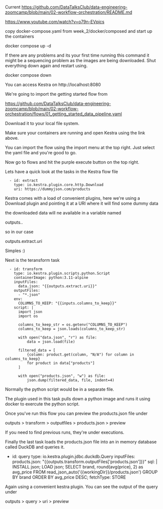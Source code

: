 Current
https://github.com/DataTalksClub/data-engineering-zoomcamp/blob/main/02-workflow-orchestration/README.md

https://www.youtube.com/watch?v=o79n-EVpics


copy docker-compose.yaml from week_2/docker/composed 
and start up the containers

docker compose up -d

If there are any problems and its your first time running this command it might be a sequencing problem as the images are being downloaded. Shut everything down again and restart using.

docker compose down


You can access Kestra on http://localhost:8080

We're going to import the getting started flow from 

https://github.com/DataTalksClub/data-engineering-zoomcamp/blob/main/02-workflow-orchestration/flows/01_getting_started_data_pipeline.yaml

Download it to your local file system.

Make sure your containers are running and open Kestra using the link above. 

You can import the flow using the import menu at the top right. Just select the yaml file and you're good to go. 

Now go to flows and hit the purple execute button on the top right.

Lets have a quick look at the tasks in the Kestra flow file

```
  - id: extract
    type: io.kestra.plugin.core.http.Download
    uri: https://dummyjson.com/products
```

Kestra comes with a load of convenient plugins, here we're using a Download plugin and pointing it at a URI where it will find some dummy data

the downloaded data will ne available in a variable named

outputs.<task>.<command>

so in our case

outputs.extract.uri

Simples :)

Next is the teransform task

```
  - id: transform
    type: io.kestra.plugin.scripts.python.Script
    containerImage: python:3.11-alpine
    inputFiles:
      data.json: "{{outputs.extract.uri}}"
    outputFiles:
      - "*.json"
    env:
      COLUMNS_TO_KEEP: "{{inputs.columns_to_keep}}"
    script: |
      import json
      import os

      columns_to_keep_str = os.getenv("COLUMNS_TO_KEEP")
      columns_to_keep = json.loads(columns_to_keep_str)

      with open("data.json", "r") as file:
          data = json.load(file)

      filtered_data = [
          {column: product.get(column, "N/A") for column in columns_to_keep}
          for product in data["products"]
      ]

      with open("products.json", "w") as file:
          json.dump(filtered_data, file, indent=4)
```

Normally the python script would be in a separate file. 

The plugin used in this task pulls down a python image and runs it using docker to exercute the python script. 

Once you've run this flow you can preview the products.json file under

outputs > transform > outputfiles > products.json > preview

If you need to find previous runs, they're under executions. 

Finally the last task loads the products.json file into an in memory database called DuckDB and queries it. 

  - id: query
    type: io.kestra.plugin.jdbc.duckdb.Query
    inputFiles:
      products.json: "{{outputs.transform.outputFiles['products.json']}}"
    sql: |
      INSTALL json;
      LOAD json;
      SELECT brand, round(avg(price), 2) as avg_price
      FROM read_json_auto('{{workingDir}}/products.json')
      GROUP BY brand
      ORDER BY avg_price DESC;
    fetchType: STORE


Again using a convenient kestra plugin. You can see the output of the query under

outputs > query > uri > preview




